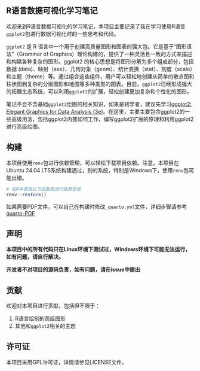 ## R语言数据可视化学习笔记

欢迎来到R语言数据可视化的学习笔记，本项目主要记录了我在学习使用R语言`ggplot2`包进行数据可视化时的一些思考和代码。

`ggplot2` 是 R 语言中一个用于创建高质量图形和图表的强大包。它是基于“图形语法”（Grammar of Graphics）理论构建的，提供了一种灵活且一致的方式来描述和构建各种复杂的图形。ggplot2 的核心思想是将图形分解为多个组成部分，包括数据 (data)、映射（aes）、几何对象（geom）、统计变换（stat）、刻度（scale）和主题（theme）等。通过组合这些组件，用户可以轻松地创建从简单的散点图和柱状图到复杂的分层图形和地图等多种类型的图表。目前，`ggplot2`已经形成强大的拓展生态系统，可以利用`ggplot2`的扩展，轻松创建更加复杂和个性化的图形。

笔记不会不含基础`ggplot2`绘图的相关知识，如果是初学者，建议先学习[ggplot2: Elegant Graphics for Data Analysis (3e)](https://ggplot2-book.org/)。在这里，主要主要包含ggplot2的一些高级用法，包括ggplot2内部如何工作，编写ggplot2扩展的原理和利用ggplot2进行高级绘图。

## 构建

本项目使用`renv`包进行依赖管理，可以轻松下载项目依赖。注意，本项目在Ubuntu 24.04 LTS系统构建通过，别的系统，特别是Windows下，使用`renv`包可能出错。

```R
# 在R中使用以下函数来进行依赖安装
renv::restore()
```

如果需要PDF文件，可以自己在构建时修改`_quarto.yml`文件，详细步骤请参考 [quarto-PDF](https://quarto.org/docs/output-formats/pdf-basics.html)

## 声明

**本项目中的所有代码只在Linux环境下测试过，Windows环境下可能无法运行，如有问题，请自行解决。**

**开发者不对项目的源码负责，如有问题，请在issue中提出**


## 贡献

欢迎对本项目进行贡献，包括但不限于：

1. R语言绘制的高级图形
2. 其他和`ggplot2`相关的主题

## 许可证

本项目采用GPL许可证，详情请参见LICENSE文件。



